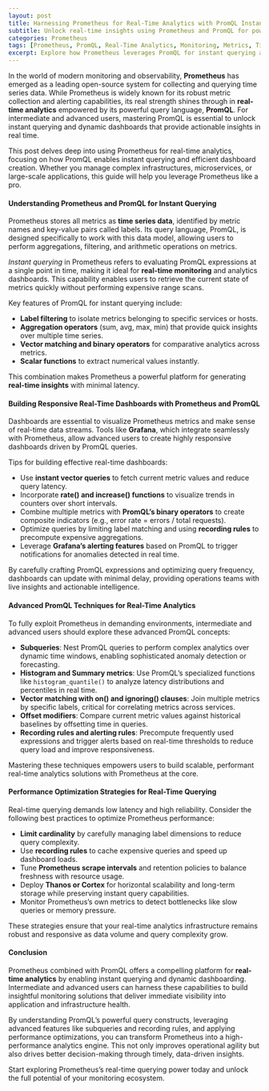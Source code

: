 ```yaml
---
layout: post
title: Harnessing Prometheus for Real-Time Analytics with PromQL Instant Querying and Dashboards
subtitle: Unlock real-time insights using Prometheus and PromQL for powerful instant querying and dynamic dashboards
categories: Prometheus
tags: [Prometheus, PromQL, Real-Time Analytics, Monitoring, Metrics, Time Series, Dashboards, Observability]
excerpt: Explore how Prometheus leverages PromQL for instant querying and real-time analytics, enabling advanced users to build responsive dashboards and gain actionable insights rapidly.
---
```

In the world of modern monitoring and observability, **Prometheus** has emerged as a leading open-source system for collecting and querying time series data. While Prometheus is widely known for its robust metric collection and alerting capabilities, its real strength shines through in **real-time analytics** empowered by its powerful query language, **PromQL**. For intermediate and advanced users, mastering PromQL is essential to unlock instant querying and dynamic dashboards that provide actionable insights in real time.

This post delves deep into using Prometheus for real-time analytics, focusing on how PromQL enables instant querying and efficient dashboard creation. Whether you manage complex infrastructures, microservices, or large-scale applications, this guide will help you leverage Prometheus like a pro.

#### Understanding Prometheus and PromQL for Instant Querying

Prometheus stores all metrics as **time series data**, identified by metric names and key-value pairs called labels. Its query language, PromQL, is designed specifically to work with this data model, allowing users to perform aggregations, filtering, and arithmetic operations on metrics.

*Instant querying* in Prometheus refers to evaluating PromQL expressions at a single point in time, making it ideal for **real-time monitoring** and analytics dashboards. This capability enables users to retrieve the current state of metrics quickly without performing expensive range scans.

Key features of PromQL for instant querying include:

- **Label filtering** to isolate metrics belonging to specific services or hosts.
- **Aggregation operators** (sum, avg, max, min) that provide quick insights over multiple time series.
- **Vector matching and binary operators** for comparative analytics across metrics.
- **Scalar functions** to extract numerical values instantly.

This combination makes Prometheus a powerful platform for generating **real-time insights** with minimal latency.

#### Building Responsive Real-Time Dashboards with Prometheus and PromQL

Dashboards are essential to visualize Prometheus metrics and make sense of real-time data streams. Tools like **Grafana**, which integrate seamlessly with Prometheus, allow advanced users to create highly responsive dashboards driven by PromQL queries.

Tips for building effective real-time dashboards:

- Use **instant vector queries** to fetch current metric values and reduce query latency.
- Incorporate **rate() and increase() functions** to visualize trends in counters over short intervals.
- Combine multiple metrics with **PromQL’s binary operators** to create composite indicators (e.g., error rate = errors / total requests).
- Optimize queries by limiting label matching and using **recording rules** to precompute expensive aggregations.
- Leverage **Grafana’s alerting features** based on PromQL to trigger notifications for anomalies detected in real time.

By carefully crafting PromQL expressions and optimizing query frequency, dashboards can update with minimal delay, providing operations teams with live insights and actionable intelligence.

#### Advanced PromQL Techniques for Real-Time Analytics

To fully exploit Prometheus in demanding environments, intermediate and advanced users should explore these advanced PromQL concepts:

- **Subqueries**: Nest PromQL queries to perform complex analytics over dynamic time windows, enabling sophisticated anomaly detection or forecasting.
- **Histogram and Summary metrics**: Use PromQL’s specialized functions like `histogram_quantile()` to analyze latency distributions and percentiles in real time.
- **Vector matching with on() and ignoring() clauses**: Join multiple metrics by specific labels, critical for correlating metrics across services.
- **Offset modifiers**: Compare current metric values against historical baselines by offsetting time in queries.
- **Recording rules and alerting rules**: Precompute frequently used expressions and trigger alerts based on real-time thresholds to reduce query load and improve responsiveness.

Mastering these techniques empowers users to build scalable, performant real-time analytics solutions with Prometheus at the core.

#### Performance Optimization Strategies for Real-Time Querying

Real-time querying demands low latency and high reliability. Consider the following best practices to optimize Prometheus performance:

- **Limit cardinality** by carefully managing label dimensions to reduce query complexity.
- Use **recording rules** to cache expensive queries and speed up dashboard loads.
- Tune **Prometheus scrape intervals** and retention policies to balance freshness with resource usage.
- Deploy **Thanos or Cortex** for horizontal scalability and long-term storage while preserving instant query capabilities.
- Monitor Prometheus’s own metrics to detect bottlenecks like slow queries or memory pressure.

These strategies ensure that your real-time analytics infrastructure remains robust and responsive as data volume and query complexity grow.

#### Conclusion

Prometheus combined with PromQL offers a compelling platform for **real-time analytics** by enabling instant querying and dynamic dashboarding. Intermediate and advanced users can harness these capabilities to build insightful monitoring solutions that deliver immediate visibility into application and infrastructure health.

By understanding PromQL’s powerful query constructs, leveraging advanced features like subqueries and recording rules, and applying performance optimizations, you can transform Prometheus into a high-performance analytics engine. This not only improves operational agility but also drives better decision-making through timely, data-driven insights.

Start exploring Prometheus’s real-time querying power today and unlock the full potential of your monitoring ecosystem.

